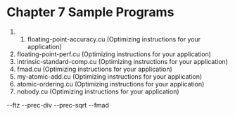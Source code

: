 # Chapter 7 Sample Programs

1. 1. floating-point-accuracy.cu (Optimizing instructions for your application)
2. floating-point-perf.cu (Optimizing instructions for your application)
3. intrinsic-standard-comp.cu (Optimizing instructions for your application)
4. fmad.cu (Optimizing instructions for your application)
5. my-atomic-add.cu (Optimizing instructions for your application)
6. atomic-ordering.cu (Optimizing instructions for your application)
7. nobody.cu (Optimizing instructions for your application)


--ftz --prec-div --prec-sqrt --fmad